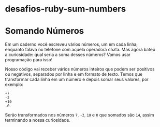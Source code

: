 # desafios-ruby-sum-numbers

# Somando Números

Em um caderno você escreveu vários números, um em cada linha, enquanto falava no
telefone com aquela operadora chata. Mas agora bateu a curiosidade:
qual seria a soma desses números? Vamos usar programação para isso!

Nosso código vai receber vários números inteiros que podem ser positivos ou negativos,
separados por linha e em formato de texto. Temos que transformar cada linha em um número e
depois somar seus valores, por exemplo:

```
+7
-3
+10
-0
```

Serão transformados nos números `7`, `-3`, `10` e `0` que somados são `14`,
assim terminando a nossa curiosidade.
